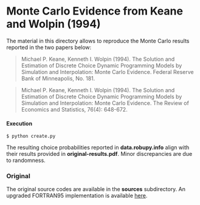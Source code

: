 # Monte Carlo Evidence from Keane and Wolpin (1994)

The material in this directory allows to reproduce the Monte Carlo results reported in the two papers below:

> Michael P. Keane, Kenneth I. Wolpin (1994). The Solution and Estimation of Discrete Choice Dynamic Programming Models by Simulation and Interpolation: Monte Carlo Evidence. Federal Reserve Bank of Minneapolis, No. 181.

> Michael P. Keane, Kenneth I. Wolpin (1994). The Solution and Estimation of Discrete Choice Dynamic Programming Models by Simulation and Interpolation: Monte Carlo Evidence. The Review of Economics and Statistics, 76(4): 648-672.

#### Execution
 
    $ python create.py

The resulting choice probabilities reported in **data.robupy.info** align with their results provided in **original-results.pdf**. Minor discrepancies are due to randomness.  

### Original

The original source codes are available in the **sources** subdirectory. An upgraded FORTRAN95 implementation is available [here](https://github.com/robustToolbox/package/tree/master/development/monte_carlo/original_codes/f95).
